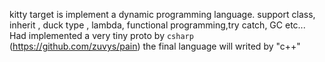kitty target is implement a dynamic programming language. 
support class, inherit , duck type , lambda, functional programming,try catch, GC etc...
Had implemented a very tiny proto by `csharp` (https://github.com/zuvys/pain)
the final language will writed by "c++"
